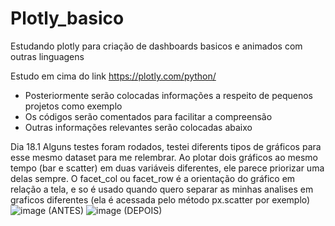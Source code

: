 # Plotly_basico
Estudando plotly para criação de dashboards basicos e animados com outras linguagens

Estudo em cima do link https://plotly.com/python/

- Posteriormente serão colocadas informações a respeito de pequenos projetos como exemplo
- Os códigos serão comentados para facilitar a compreensão
- Outras informações relevantes serão colocadas abaixo

Dia 18.1
Alguns testes foram rodados, testei diferents tipos de gráficos para esse mesmo dataset para me relembrar. Ao plotar dois gráficos ao mesmo tempo (bar e scatter) em duas variáveis diferentes, ele parece priorizar uma delas sempre. 
O facet_col ou facet_row é a orientação do gráfico em relação a tela, e so é usado quando quero separar as minhas analises em graficos diferentes (ela é acessada pelo método px.scatter por exemplo)
![image](https://github.com/detauportuno/Plotly_basico/assets/89166187/3cdd4110-1481-4878-95d4-8dfb80177ff6) (ANTES)
![image](https://github.com/detauportuno/Plotly_basico/assets/89166187/bd53706c-7431-4a1c-a00c-9cde5e8d4388) (DEPOIS)


